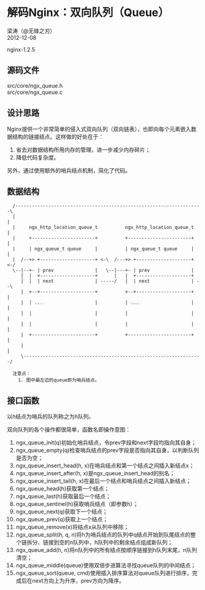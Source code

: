 
# 解码Nginx：双向队列（Queue）  

梁涛（@无锋之刃）  
2012-12-08  

nginx-1.2.5  

## 源码文件  

src/core/ngx_queue.h  
src/core/ngx_queue.c  

## 设计思路  

Nginx提供一个非常简单的侵入式双向队列（双向链表），也即向每个元素嵌入数据结构的链接结点。这样做的好处在于：  
1. 省去对数据结构所用内存的管理，进一步减少内存碎片；  
2. 降低代码复杂度。  

另外，通过使用额外的哨兵结点机制，简化了代码。  

## 数据结构  

      /--------------------------------------------------------------------\
      |                                                                    |
      |     ngx_http_location_queue_t          ngx_http_location_queue_t   |
      |     +-----------------------+          +-----------------------+   |
      |     | ngx_queue_t queue     |          | ngx_queue_t queue     |   |
      |  /--+> +--------------------+ <-\  /---+> +--------------------+ <-/
      \--|--+- | prev               |   \--|---+- | prev               |
         |  |  +--------------------+      |   |  +--------------------+
         |  |  | next               | -----/   |  | next               | --\
         |  +--+--------------------+          +--+--------------------+   |
         |  | ...                   |          | ...                   |   |
         |  |                       |          |                       |   |
         |  |                       |          |                       |   |
         |  +-----------------------+          +-----------------------+   |
         |                                                                 |
         \-----------------------------------------------------------------/

      注意点：
        1. 图中最左边的queue即为哨兵结点。

## 接口函数  

以h结点为哨兵的队列称之为h队列。  

双向队列的各个操作都很简单，函数名即操作意图：  
1. ngx_queue_init(q)初始化哨兵结点，令prev字段和next字段均指向其自身；  
2. ngx_queue_empty(q)检查哨兵结点的prev字段是否指向其自身，以判断队列是否为空；  
3. ngx_queue_insert_head(h, x)在哨兵结点和第一个结点之间插入新结点x；  
4. ngx_queue_insert_after(h, x)是ngx_queue_insert_head的别名；  
5. ngx_queue_insert_tail(h, x)在最后一个结点和哨兵结点之间插入新结点；  
6. ngx_queue_head(h)获取第一个结点；  
7. ngx_queue_last(h)获取最后一个结点；  
8. ngx_queue_sentinel(h)获取哨兵结点（即参数h）；  
9. ngx_queue_next(q)获取下一个结点；  
10. ngx_queue_prev(q)获取上一个结点；  
11. ngx_queue_remove(x)将结点x从队列中移除；  
12. ngx_queue_split(h, q, n)将h为哨兵结点的队列中q结点开始到队尾结点的整个链拆分、链接到空的n队列中，h队列中的剩余结点组成新队列；  
13. ngx_queue_add(h, n)将n队列中的所有结点按顺序链接到h队列末尾，n队列清空；  
14. ngx_queue_middle(queue)使用双倍步进算法寻找queue队列的中间结点；  
15. ngx_queue_sort(queue, cmd)使用插入排序算法对queue队列进行排序，完成后在next方向上为升序，prev方向为降序。  
